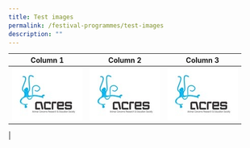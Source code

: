 ```yaml
---
title: Test images
permalink: /festival-programmes/test-images
description: ""
---
```



| Column 1 | Column 2 | Column 3 |
| -------- | -------- | -------- |
| ![Alt text for image on Isomer site](/images/ACRES%20image.jpg)    | ![Alt text for image on Isomer site](/images/ACRES%20image.jpg)    | [![Alt text for image on Isomer site](/images/ACRES%20image.jpg)](www.nparks.gov.sg)
|

